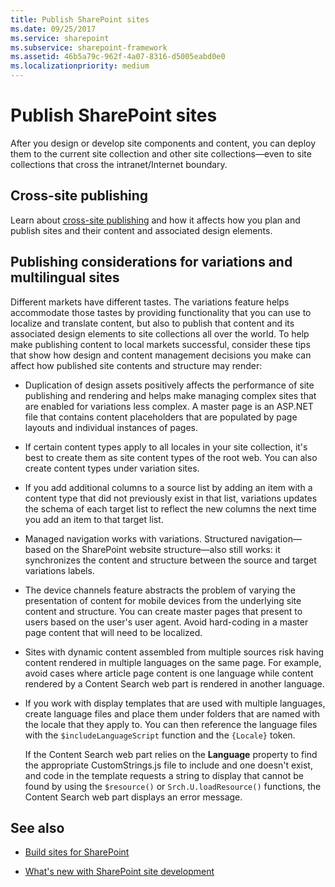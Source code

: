```yaml
---
title: Publish SharePoint sites
ms.date: 09/25/2017
ms.service: sharepoint
ms.subservice: sharepoint-framework
ms.assetid: 46b5a79c-962f-4a07-8316-d5005eabd0e0
ms.localizationpriority: medium
---
```



# Publish SharePoint sites

After you design or develop site components and content, you can deploy them to the current site collection and other site collections—even to site collections that cross the intranet/Internet boundary.
  
    
    


## Cross-site publishing

Learn about  [cross-site publishing](cross-site-publishing-in-sharepoint.md) and how it affects how you plan and publish sites and their content and associated design elements.
  
    
    

## Publishing considerations for variations and multilingual sites

Different markets have different tastes. The variations feature helps accommodate those tastes by providing functionality that you can use to localize and translate content, but also to publish that content and its associated design elements to site collections all over the world. To help make publishing content to local markets successful, consider these tips that show how design and content management decisions you make can affect how published site contents and structure may render:
  
    
    

- Duplication of design assets positively affects the performance of site publishing and rendering and helps make managing complex sites that are enabled for variations less complex. A master page is an ASP.NET file that contains content placeholders that are populated by page layouts and individual instances of pages. 
    
  
- If certain content types apply to all locales in your site collection, it's best to create them as site content types of the root web. You can also create content types under variation sites. 
    
  
- If you add additional columns to a source list by adding an item with a content type that did not previously exist in that list, variations updates the schema of each target list to reflect the new columns the next time you add an item to that target list. 
    
  
- Managed navigation works with variations. Structured navigation—based on the SharePoint website structure—also still works: it synchronizes the content and structure between the source and target variations labels. 
    
  
- The device channels feature abstracts the problem of varying the presentation of content for mobile devices from the underlying site content and structure. You can create master pages that present to users based on the user's user agent. Avoid hard-coding in a master page content that will need to be localized.
    
  
- Sites with dynamic content assembled from multiple sources risk having content rendered in multiple languages on the same page. For example, avoid cases where article page content is one language while content rendered by a Content Search web part is rendered in another language. 
    
  
- If you work with display templates that are used with multiple languages, create language files and place them under folders that are named with the locale that they apply to. You can then reference the language files with the  `$includeLanguageScript` function and the `{Locale}` token.
    
    If the Content Search web part relies on the **Language** property to find the appropriate CustomStrings.js file to include and one doesn't exist, and code in the template requests a string to display that cannot be found by using the `$resource()` or `Srch.U.loadResource()` functions, the Content Search web part displays an error message.
    
  

## See also
<a name="bk_addresources"> </a>


-  [Build sites for SharePoint](build-sites-for-sharepoint.md)
    
  
-  [What's new with SharePoint site development](what-s-new-with-sharepoint-site-development.md)
    
  

